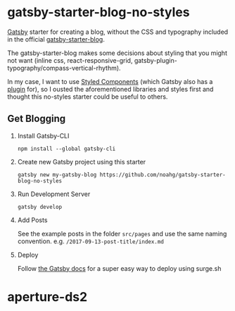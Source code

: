 # gatsby-starter-blog-no-styles
[Gatsby](https://www.gatsbyjs.org/) starter for creating a blog, without the CSS and typography included in the official [gatsby-starter-blog](https://github.com/gatsbyjs/gatsby-starter-blog).

The gatsby-starter-blog makes some decisions about styling that you might not want (inline css, react-responsive-grid, gatsby-plugin-typography/compass-vertical-rhythm). 

In my case, I want to use [Styled Components](https://www.styled-components.com/) (which Gatsby also has a [plugin](https://github.com/gatsbyjs/gatsby/tree/master/packages/gatsby-plugin-styled-components) for), so I ousted the aforementioned libraries and styles first and thought this no-styles starter could be useful to others.

## Get Blogging

1) Install Gatsby-CLI

    `npm install --global gatsby-cli`

2) Create new Gatsby project using this starter

    `gatsby new my-gatsby-blog https://github.com/noahg/gatsby-starter-blog-no-styles`

3) Run Development Server

    `gatsby develop`

4) Add Posts
    
    See the example posts in the folder `src/pages` and use the same naming convention. e.g. `/2017-09-13-post-title/index.md`

5) Deploy

    Follow [the Gatsby docs](https://www.gatsbyjs.org/tutorial/part-one/#deploying-gatsbyjs-websites-on-the-web) for a super easy way to deploy using surge.sh  




# aperture-ds2

